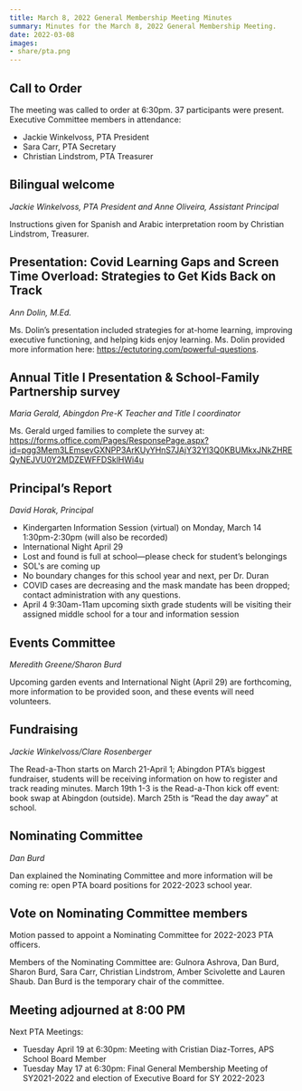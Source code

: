 ```yaml
---
title: March 8, 2022 General Membership Meeting Minutes
summary: Minutes for the March 8, 2022 General Membership Meeting.
date: 2022-03-08
images:
- share/pta.png
---
```


## Call to Order

The meeting was called to order at 6:30pm. 37 participants were present. Executive Committee members in attendance:
- Jackie Winkelvoss, PTA President
- Sara Carr, PTA Secretary
- Christian Lindstrom, PTA Treasurer

## Bilingual welcome
*Jackie Winkelvoss, PTA President and Anne Oliveira, Assistant Principal*

Instructions given for Spanish and Arabic interpretation room by Christian Lindstrom, Treasurer.

## Presentation: Covid Learning Gaps and Screen Time Overload: Strategies to Get Kids Back on Track
*Ann Dolin, M.Ed.*

Ms. Dolin’s presentation included strategies for at-home learning, improving executive functioning, and helping kids enjoy learning. Ms. Dolin provided more information here: https://ectutoring.com/powerful-questions.

## Annual Title I Presentation & School-Family Partnership survey
*Maria Gerald, Abingdon Pre-K Teacher and Title I coordinator*

Ms. Gerald urged families to complete the survey at: https://forms.office.com/Pages/ResponsePage.aspx?id=pgg3Mem3LEmsevGXNPP3ArKUyYHnS7JAjY32Yl3Q0KBUMkxJNkZHREQyNEJVU0Y2MDZEWFFDSklHWi4u

## Principal’s Report
*David Horak, Principal*

- Kindergarten Information Session (virtual) on Monday, March 14 1:30pm-2:30pm (will also be recorded)
- International Night April 29
- Lost and found is full at school—please check for student’s belongings
- SOL's are coming up
- No boundary changes for this school year and next, per Dr. Duran
- COVID cases are decreasing and the mask mandate has been dropped; contact administration with any questions.
- April 4 9:30am-11am upcoming sixth grade students will be visiting their assigned middle school for a tour and information session

## Events Committee
*Meredith Greene/Sharon Burd*

Upcoming garden events and International Night (April 29) are forthcoming, more information to be provided soon, and these events will need volunteers.

## Fundraising
*Jackie Winkelvoss/Clare Rosenberger*

The Read-a-Thon starts on March 21-April 1; Abingdon PTA’s biggest fundraiser, students will be receiving information on how to register and track reading minutes. March 19th 1-3 is the Read-a-Thon kick off event: book swap at Abingdon (outside). March 25th is “Read the day away” at school.

## Nominating Committee
*Dan Burd*

Dan explained the Nominating Committee and more information will be coming re: open PTA board positions for 2022-2023 school year.

## Vote on Nominating Committee members
Motion passed to appoint a Nominating Committee for 2022-2023 PTA officers.

Members of the Nominating Committee are: Gulnora Ashrova, Dan Burd, Sharon Burd, Sara Carr, Christian Lindstrom, Amber Scivolette and Lauren Shaub. Dan Burd is the temporary chair of the committee.

## Meeting adjourned at 8:00 PM
Next PTA Meetings: 

- Tuesday April 19 at 6:30pm: Meeting with Cristian Diaz-Torres, APS School Board Member
- Tuesday May 17 at 6:30pm: Final General Membership Meeting of SY2021-2022 and election of Executive Board for SY 2022-2023
